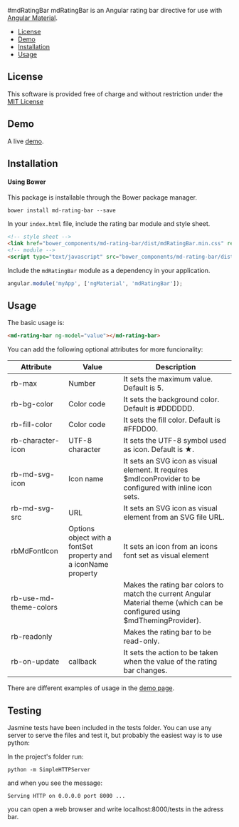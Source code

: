 #mdRatingBar
mdRatingBar is an Angular rating bar directive for use with [Angular Material](https://material.angularjs.org).

* [License](#license)
* [Demo](#demo)
* [Installation](#installation)
* [Usage](#usage)

## License

This software is provided free of charge and without restriction under the [MIT License](LICENSE.md)

## Demo

A live [demo](http://franciscofornell.github.io/md-rating-bar/).

## Installation

#### Using Bower

This package is installable through the Bower package manager.

```
bower install md-rating-bar --save
```

In your `index.html` file, include the rating bar module and style sheet.

```html
<!-- style sheet -->
<link href="bower_components/md-rating-bar/dist/mdRatingBar.min.css" rel="stylesheet" type="text/css"/>
<!-- module -->
<script type="text/javascript" src="bower_components/md-rating-bar/dist/mdRatingBar.min.js"></script>
```

Include the `mdRatingBar` module as a dependency in your application.

```javascript
angular.module('myApp', ['ngMaterial', 'mdRatingBar']);
```

## Usage

The basic usage is:
```html
<md-rating-bar ng-model="value"></md-rating-bar>
```
You can add the following optional attributes for more funcionality:

| Attribute              | Value           | Description                                                                                                                 |
|------------------------|-----------------|-----------------------------------------------------------------------------------------------------------------------------|
| rb-max                 | Number          | It sets the maximum value. Default is 5.                                                                                    |
| rb-bg-color            | Color code      | It sets the background color. Default is #DDDDDD.                                                                           |
| rb-fill-color          | Color code      | It sets the fill color. Default is #FFDD00.                                                                                 |
| rb-character-icon      | UTF-8 character | It sets the UTF-8 symbol used as icon. Default is ★.                                                                        |
| rb-md-svg-icon         | Icon name       | It sets an SVG icon as visual element. It requires $mdIconProvider to be configured with inline icon sets.                  |
| rb-md-svg-src          | URL             | It sets an SVG icon as visual element from an SVG file URL.                                                                 |
| rbMdFontIcon           | Options object with a fontSet property and a iconName property        | It sets an icon from an icons font set as visual element                                                    |
| rb-use-md-theme-colors |                 | Makes the rating bar colors to match the current Angular Material theme (which can be configured using $mdThemingProvider). |
| rb-readonly            |                 | Makes the rating bar to be read-only.                                                                                       |
| rb-on-update           | callback        | It sets the action to be taken when the value of the rating bar changes.                                                    |

There are different examples of usage in the [demo page](http://franciscofornell.github.io/md-rating-bar/).

## Testing

Jasmine tests have been included in the tests folder. You can use any server to serve the files and test it, but probably the easiest way is to use python:

In the project's folder run:
```
python -m SimpleHTTPServer
```
and when you see the message:
```
Serving HTTP on 0.0.0.0 port 8000 ...
```
you can open a web browser and write localhost:8000/tests in the adress bar.
